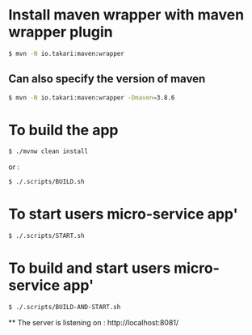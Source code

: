 # Install maven wrapper with maven wrapper plugin
```bash
$ mvn -N io.takari:maven:wrapper
```

## Can also specify the version of maven
```bash
$ mvn -N io.takari:maven:wrapper -Dmaven=3.8.6
```

# To build the app
```bash
$ ./mvnw clean install 
```
or :
```bash
$ ./.scripts/BUILD.sh
```

# To start users micro-service app'
```bash
$ ./.scripts/START.sh
```

# To build and start users micro-service app'
```bash
$ ./.scripts/BUILD-AND-START.sh
```

** The server is listening on : http://localhost:8081/
